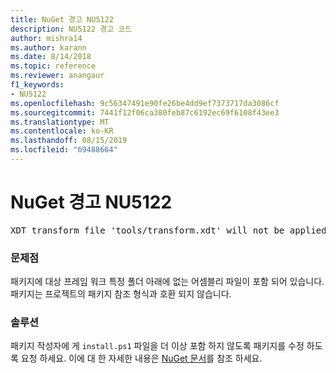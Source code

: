```yaml
---
title: NuGet 경고 NU5122
description: NU5122 경고 코드
author: mishra14
ms.author: karann
ms.date: 8/14/2018
ms.topic: reference
ms.reviewer: anangaur
f1_keywords:
- NU5122
ms.openlocfilehash: 9c56347491e90fe26be4dd9ef7373717da3086cf
ms.sourcegitcommit: 7441f12f06ca380feb87c6192ec69f6108f43ee3
ms.translationtype: MT
ms.contentlocale: ko-KR
ms.lasthandoff: 08/15/2019
ms.locfileid: "69488664"
---
```

# <a name="nuget-warning-nu5122"></a>NuGet 경고 NU5122
<pre>XDT transform file 'tools/transform.xdt' will not be applied when the package is installed after the migration.</pre>

### <a name="issue"></a>문제점

패키지에 대상 프레임 워크 특정 폴더 아래에 없는 어셈블리 파일이 포함 되어 있습니다. 패키지는 프로젝트의 패키지 참조 형식과 호환 되지 않습니다.


### <a name="solution"></a>솔루션

패키지 작성자에 게 `install.ps1` 파일을 더 이상 포함 하지 않도록 패키지를 수정 하도록 요청 하세요. 이에 대 한 자세한 내용은 [NuGet 문서](https://docs.microsoft.com/en-us/nuget/consume-packages/migrate-packages-config-to-package-reference)를 참조 하세요.

